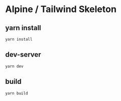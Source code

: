 # Alpine / Tailwind Skeleton

## yarn install

`yarn install`

## dev-server

`yarn dev`

## build

`yarn build`



